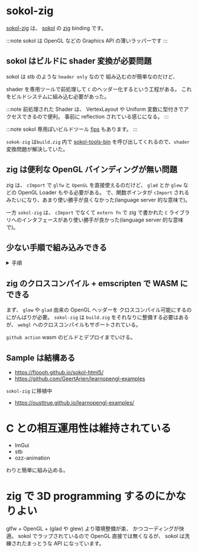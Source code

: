 # sokol-zig

[sokol-zig](https://github.com/floooh/sokol-zig) は、
[sokol](https://github.com/floooh/sokol) の [zig](https://ziglang.org/) binding です。

:::note sokol は OpenGL などの Graphics API の薄いラッパーです
:::

## sokol はビルドに shader 変換が必要問題

sokol は stb のような `header only` なので
組み込むのが簡単なのだけど、

shader を専用ツールで前処理して `C` のヘッダー化するという工程がある。
これをビルドシステムに組み込む必要があった。

:::note 前処理された Shader は、
VertexLayout や Uniform 変数に型付きでアクセスできるので便利。
事前に reflection されている感じになる。
:::

:::note sokol 専用ぽいビルドツール [fips](https://github.com/floooh/fips) もあります。
:::

`sokok-zig` は`build.zig` 内で [sokol-tools-bin](https://github.com/floooh/sokol-tools-bin) を呼び出してくれるので、`shader` 変換問題が解決していた。

## zig は便利な OpenGL バインディングが無い問題

zig は、 `cImport` で `glfw` と `OpenGL` を直接使えるのだけど、
`glad` とか `glew` などの OpenGL Loader もやる必要がある。
で、関数ポインタが `cImport` されるみたいになり、あまり使い勝手が良くなかった(language server 的な意味で)。

一方 `sokol-zig` は、 `cImport` でなくて `extern fn` で zig で書かれた
`C` ライブラリへのインタフェースがあり使い勝手が良かった(language server 的な意味で)。

## 少ない手順で組み込みできる

<details>
  <summary>手順</summary>
  <p>
1. `zig init`
2. `zig fetch --save=sokol git+https://github.com/floooh/sokol-zig.git`
3. `build.zig` に足す

```zig
const dep_sokol = b.dependency("sokol", .{
  .target = target,
  .optimize = optimize,
});
exe.root_module.addImport("sokol", dep_sokol.module("sokol")); 
```

4. `src/main.zig` で sokol を使う

```zig
//------------------------------------------------------------------------------
//  clear-sapp.c
//------------------------------------------------------------------------------
const sokol = @import("sokol");
const sg = sokol.gfx;
const dbgui = @import("dbgui");

var pass_action = sg.PassAction{};

export fn init() void {
    sg.setup(.{
        .environment = sokol.glue.environment(),
        .logger = .{ .func = sokol.log.func },
    });
    pass_action.colors[0] = .{
        .load_action = .CLEAR,
        .clear_value = .{ .r = 1.0, .g = 0.0, .b = 0.0, .a = 1.0 },
    };
    dbgui.setup(sokol.app.sampleCount());
}

export fn frame() void {
    const g = pass_action.colors[0].clear_value.g + 0.01;
    pass_action.colors[0].clear_value.g = if (g > 1.0) 0.0 else g;
    sg.beginPass(.{
        .action = pass_action,
        .swapchain = sokol.glue.swapchain(),
    });
    dbgui.draw();
    sg.endPass();
    sg.commit();
}

export fn cleanup() void {
    dbgui.shutdown();
    sg.shutdown();
}

pub fn main() void {
    sokol.app.run(.{
        .init_cb = init,
        .frame_cb = frame,
        .cleanup_cb = cleanup,
        // .event_cb = __dbgui_event,
        .width = 400,
        .height = 300,
        .window_title = "Clear (sokol app)",
        .icon = .{ .sokol_default = true },
        .logger = .{ .func = sokol.log.func },
    });
}
```
5. `zig build run`

  </p>
</details>


## zig のクロスコンパイル + emscripten で WASM にできる

まず、 `glew` や `glad` 由来の OpenGL ヘッダーを
クロスコンパイル可能にするのにがんばりが必要。
`sokol-zig` は `build.zig` をそれなりに整備する必要はあるが、
`webgl` へのクロスコンパイルもサポートされている。

`github action` wasm のビルドとデプロイまでいける。

## Sample は結構ある

- https://floooh.github.io/sokol-html5/
- https://github.com/GeertArien/learnopengl-examples

`sokol-zig` に移植中

- https://ousttrue.github.io/learnopengl-examples/

# C との相互運用性は維持されている

- ImGui
- stb
- ozz-animation

わりと簡単に組み込める。

# zig で 3D programming するのにかなりよい

glfw + OpenGL + (glad や glew) より環境整備が楽、
かつコーディングが快適。
sokol でラップされているので OpenGL 直接では無くなるが、
sokol は洗練されたまっとうな API になっています。

